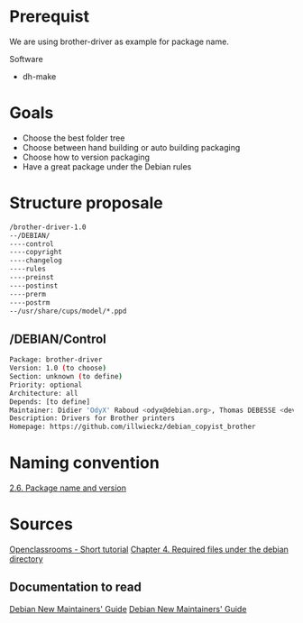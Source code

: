 Prerequist
===========

We are using brother-driver as example for package name.

Software
* dh-make

Goals
=====

* Choose the best folder tree
* Choose between hand building or auto building packaging
* Choose how to version packaging
* Have a great package under the Debian rules

Structure proposale
===================

```sh
/brother-driver-1.0
--/DEBIAN/
----control
----copyright
----changelog
----rules
----preinst
----postinst
----prerm
----postrm
--/usr/share/cups/model/*.ppd
```

/DEBIAN/Control
---------------

```sh
Package: brother-driver
Version: 1.0 (to choose)
Section: unknown (to define)
Priority: optional
Architecture: all
Depends: [to define]
Maintainer: Didier 'OdyX' Raboud <odyx@debian.org>, Thomas DEBESSE <dev@illwieckz.net>, Samuel Dorsaz <samuel@micheldorsaz.ch>
Description: Drivers for Brother printers
Homepage: https://github.com/illwieckz/debian_copyist_brother
```

Naming convention
=================

[2.6. Package name and version](https://www.debian.org/doc/manuals/maint-guide/first.en.html#namever)

Sources
=======

[Openclassrooms - Short tutorial](http://fr.openclassrooms.com/informatique/cours/creer-un-paquet-deb)
[Chapter 4. Required files under the debian directory](https://www.debian.org/doc/manuals/maint-guide/dreq.en.html#control)

Documentation to read
---------------------

[Debian New Maintainers' Guide](https://www.debian.org/doc/manuals/maint-guide/)
[Debian New Maintainers' Guide](http://www.cs.rug.nl/~jurjen/DebPackaging/index.html)
